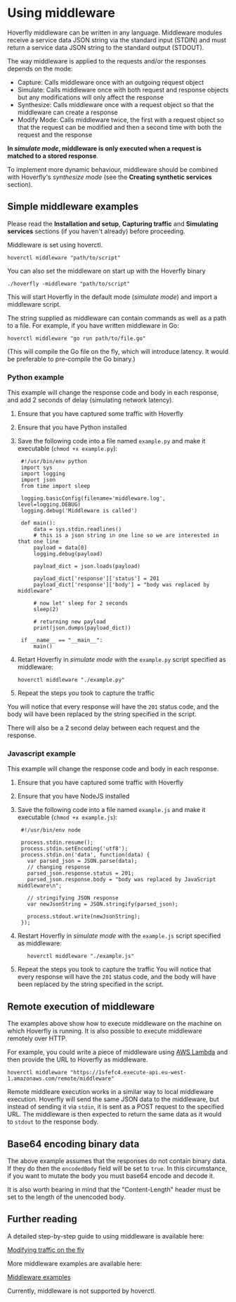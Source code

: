 # Using middleware
Hoverfly middleware can be written in any language. Middleware modules receive a service data JSON string via the standard input (STDIN) and must return a service data JSON string to the standard output (STDOUT). 

The way middleware is applied to the requests and/or the responses depends on the mode:

* Capture: Calls middleware once with an outgoing request object
* Simulate: Calls middleware once with both request and response objects but any modifications will only affect the response
* Synthesize: Calls middleware once with a request object so that the middleware can create a response
* Modify Mode: Calls middleware twice, the first with a request object so that the request can be modified and then a second time with both the request and the response

**In *simulate mode*, middleware is only executed when a request is matched to a stored response**.

To implement more dynamic behaviour, middleware should be combined with Hoverfly's *synthesize mode* (see the **Creating synthetic services** section).

## Simple middleware examples

Please read the **Installation and setup**, **Capturing traffic** and **Simulating services** sections (if you haven't already) before proceeding.

Middleware is set using hoverctl.

    hoverctl middleware "path/to/script"

You can also set the middleware on start up with the Hoverfly binary

    ./hoverfly -middleware "path/to/script"
    
This will start Hoverfly in the default mode (*simulate mode*) and import a middleware script.

The string supplied as middleware can contain commands as well as a path to a file. For example, if you have written middleware in Go:

    hoverctl middleware "go run path/to/file.go"
    
(This will compile the Go file on the fly, which will introduce latency. It would be preferable to pre-compile the Go binary.)

### Python example

This example will change the response code and body in each response, and add 2 seconds of delay (simulating network latency).

1. Ensure that you have captured some traffic with Hoverfly
2. Ensure that you have Python installed
3. Save the following code into a file named `example.py` and make it executable (`chmod +x example.py`):

        #!/usr/bin/env python
        import sys
        import logging
        import json
        from time import sleep

        logging.basicConfig(filename='middleware.log', level=logging.DEBUG)
        logging.debug('Middleware is called')

        def main():
            data = sys.stdin.readlines()
            # this is a json string in one line so we are interested in that one line
            payload = data[0]
            logging.debug(payload)

            payload_dict = json.loads(payload)

            payload_dict['response']['status'] = 201
            payload_dict['response']['body'] = "body was replaced by middleware"

            # now let' sleep for 2 seconds
            sleep(2)

            # returning new payload
            print(json.dumps(payload_dict))

        if __name__ == "__main__":
            main()

4. Retart Hoverfly in *simulate mode* with the `example.py` script specified as middleware:

       hoverctl middleware "./example.py"

5. Repeat the steps you took to capture the traffic       

You will notice that every response will have the `201` status code, and the body will have been replaced by the string specified in the script. 

There will also be a 2 second delay between each request and the response.

### Javascript example

This example will change the response code and body in each response.

1. Ensure that you have captured some traffic with Hoverfly
2. Ensure that you have NodeJS installed
3. Save the following code into a file named `example.js` and make it executable (`chmod +x example.js`):

        #!/usr/bin/env node

        process.stdin.resume();  
        process.stdin.setEncoding('utf8');  
        process.stdin.on('data', function(data) {
          var parsed_json = JSON.parse(data);
          // changing response
          parsed_json.response.status = 201;
          parsed_json.response.body = "body was replaced by JavaScript middleware\n";

          // stringifying JSON response
          var newJsonString = JSON.stringify(parsed_json);

          process.stdout.write(newJsonString);
        });
        
4. Restart Hoverfly in *simulate mode* with the `example.js` script specified as middleware:

          hoverctl middleware "./example.js"
          
5. Repeat the steps you took to capture the traffic
You will notice that every response will have the `201` status code, and the body will have been replaced by the string specified in the script.

## Remote execution of middleware
The examples above show how to execute middleware on the machine on which Hoverfly is running. It is also possible to execute middleware remotely over HTTP.

For example, you could write a piece of middleware using [AWS Lambda](https://docs.aws.amazon.com/lambda/latest/dg/welcome.html) and then provide the URL to Hoverfly as middleware.

    hoverctl middleware "https://1sfefc4.execute-api.eu-west-1.amazonaws.com/remote/middleware"
          

Remote middleare execution works in a similar way to local middleware execution. Hoverfly will send the same JSON data to the middleware, but instead of sending it via `stdin`, it is sent as a POST request to the specified URL. The middleware is then expected to return the same data as it would to `stdout` to the response body.


## Base64 encoding binary data

The above example assumes that the responses do not contain binary data.  If they do then the `encodedBody` field will be set to `true`.  In this circumstance, if you want to mutate the body you must base64 encode and decode it.  

It is also worth bearing in mind that the "Content-Length" header must be set to the length of the unencoded body.

## Further reading

A detailed step-by-step guide to using middleware is available here:

[Modifying traffic on the fly](https://specto.io/blog/service-virtualization-is-so-last-year.html)

More middleware examples are available here:

[Middleware examples](https://github.com/SpectoLabs/hoverfly/tree/master/examples/middleware)

Currently, middleware is not supported by hoverctl.